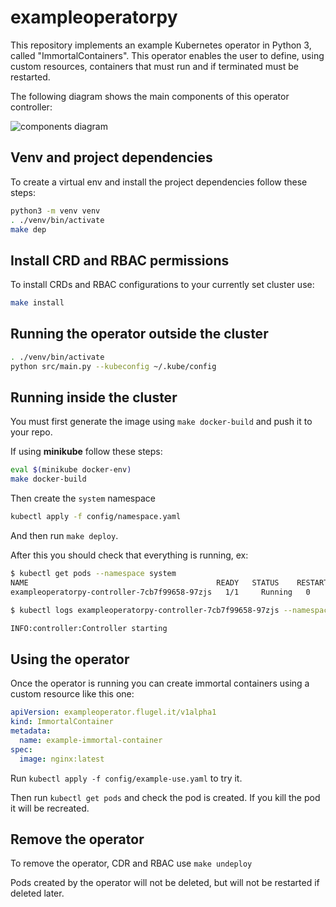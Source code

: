 # exampleoperatorpy

This repository implements an example Kubernetes operator in Python 3, called "ImmortalContainers". This operator enables the user to define, using custom resources, containers that must run and if terminated must be restarted.

The following diagram shows the main components of this operator controller:

![components diagram](https://github.com/flugel-it/k8s-python-operator/raw/master/docs/components_diagram.png "Components diagram")

## Venv and project dependencies

To create a virtual env and install the project dependencies follow these steps:

```bash
python3 -m venv venv
. ./venv/bin/activate
make dep
```

## Install CRD and RBAC permissions

To install CRDs and RBAC configurations to your currently set cluster use:

```bash
make install
```

## Running the operator outside the cluster

```bash
. ./venv/bin/activate
python src/main.py --kubeconfig ~/.kube/config
```

## Running inside the cluster

You must first generate the image using `make docker-build` and push it to your repo.

If using **minikube** follow these steps:

```bash
eval $(minikube docker-env)
make docker-build
```

Then create the `system` namespace

```bash
kubectl apply -f config/namespace.yaml
```

And then run `make deploy`.

After this you should check that everything is running, ex:

```bash
$ kubectl get pods --namespace system                     
NAME                                          READY   STATUS    RESTARTS   AGE
exampleoperatorpy-controller-7cb7f99658-97zjs   1/1     Running   0          24m

$ kubectl logs exampleoperatorpy-controller-7cb7f99658-97zjs --namespace=system

INFO:controller:Controller starting
```

## Using the operator

Once the operator is running you can create immortal containers using a custom resource like this one:

```yaml
apiVersion: exampleoperator.flugel.it/v1alpha1
kind: ImmortalContainer
metadata:
  name: example-immortal-container
spec:
  image: nginx:latest
```

Run `kubectl apply -f config/example-use.yaml` to try it.

Then run `kubectl get pods` and check the pod is created. If you kill the pod it will be recreated.

## Remove the operator

To remove the operator, CDR and RBAC use `make undeploy`

Pods created by the operator will not be deleted, but will not be restarted if deleted later.